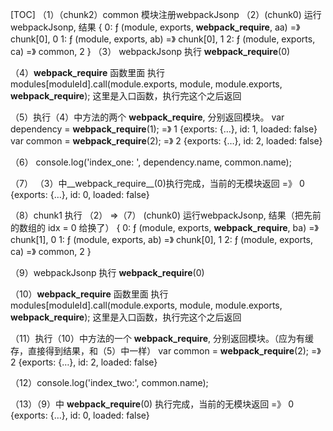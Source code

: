 [TOC]
（1）（chunk2）common 模块注册webpackJsonp
（2）(chunk0) 运行webpackJsonp, 结果
    {
        0: ƒ (module, exports, __webpack_require__, aa) =》 chunk[0], 0
        1: ƒ (module, exports, ab)                      =》 chunk[0], 1
        2: ƒ (module, exports, ca)                      =》 common, 2
    }
（3） webpackJsonp 执行 __webpack_require__(0)

（4）__webpack_require__ 函数里面 执行modules[moduleId].call(module.exports, module, module.exports, __webpack_require__);
    这里是入口函数，执行完这个之后返回

（5）执行（4）中方法的两个 __webpack_require__, 分别返回模块。
     var dependency = __webpack_require__(1);  =》 1 {exports: {…}, id: 1, loaded: false}
     var common = __webpack_require__(2);      =》 2 {exports: {…}, id: 2, loaded: false}

（6） console.log('index_one: ', dependency.name, common.name);

（7） （3）中__webpack_require__(0)执行完成，当前的无模块返回  =》 0 {exports: {…}, id: 0, loaded: false}

（8）chunk1 执行 （2） =>（7）
    (chunk0) 运行webpackJsonp, 结果（把先前的数组的 idx = 0 给换了）
     {
            0: ƒ (module, exports, __webpack_require__, ba) =》 chunk[1], 0
            1: ƒ (module, exports, ab)                      =》 chunk[0], 1
            2: ƒ (module, exports, ca)                      =》 common, 2
      }

（9）webpackJsonp 执行 __webpack_require__(0)

（10）__webpack_require__ 函数里面 执行modules[moduleId].call(module.exports, module, module.exports, __webpack_require__);
        这里是入口函数，执行完这个之后返回

（11）执行（10）中方法的一个 __webpack_require__, 分别返回模块。（应为有缓存，直接得到结果，和（5）中一样）
    var common = __webpack_require__(2);      =》 2 {exports: {…}, id: 2, loaded: false}

（12）console.log('index_two:', common.name);

（13）（9）中 __webpack_require__(0) 执行完成，当前的无模块返回  =》 0 {exports: {…}, id: 0, loaded: false}
